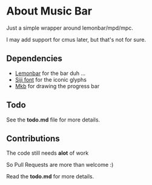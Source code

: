 # About Music Bar

Just a simple wrapper around lemonbar/mpd/mpc.

I may add support for cmus later, but that's not for sure.


## Dependencies

- [Lemonbar](https://github.com/lemonbou/bar) for the bar duh ...
- [Siji font](https://github.com/stark/siji/) for the iconic glyphs
- [Mkb](http://git.z3bra.org/mkb/log.html) for drawing the progress bar

## Todo

See the **todo.md** file for more details.

## Contributions

The code still needs **alot** of work

So Pull Requests are more than welcome :)

Read the **todo.md** for more details.

